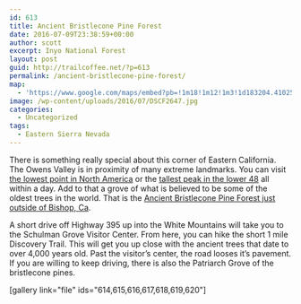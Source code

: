 ```yaml
---
id: 613
title: Ancient Bristlecone Pine Forest
date: 2016-07-09T23:38:59+00:00
author: scott
excerpt: Inyo National Forest
layout: post
guid: http://trailcoffee.net/?p=613
permalink: /ancient-bristlecone-pine-forest/
map:
  - 'https://www.google.com/maps/embed?pb=!1m18!1m12!1m3!1d183204.4102566483!2d-118.28094967300551!3d37.393102331626174!2m3!1f0!2f0!3f0!3m2!1i1024!2i768!4f13.1!3m3!1m2!1s0x80be49e630bb0f4d%3A0x626d864ec13dbdba!2sAncient+Bristlecone+Pine+Forest!5e1!3m2!1sen!2sus!4v1468104988157'
image: /wp-content/uploads/2016/07/DSCF2647.jpg
categories:
  - Uncategorized
tags:
  - Eastern Sierra Nevada
---
```

There is something really special about this corner of Eastern California. The Owens Valley is in proximity of many extreme landmarks. You can visit <a href="http://trailcoffee.net/places/death-valley/">the lowest point in North America</a> or the <a href="https://www.instagram.com/p/BGLAV4fKv-f/">tallest peak in the lower 48</a> all within a day. Add to that a grove of what is believed to be some of the oldest trees in the world. That is the <a href="http://www.fs.usda.gov/detail/inyo/specialplaces/?cid=stelprdb5129900">Ancient Bristlecone Pine Forest just outside of Bishop, Ca</a>.

A short drive off Highway 395 up into the White Mountains will take you to the Schulman Grove Visitor Center. From here, you can hike the short 1 mile Discovery Trail. This will get you up close with the ancient trees that date to over 4,000 years old. Past the visitor’s center, the road looses it’s pavement. If you are willing to keep driving, there is also the Patriarch Grove of the bristlecone pines.

[gallery link="file" ids="614,615,616,617,618,619,620"]